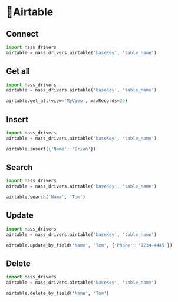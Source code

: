 # 💨Airtable

## Connect

```python
import nass_drivers
airtable = nass_drivers.airtable('baseKey', 'table_name')
```

## Get all

```python
import nass_drivers
airtable = nass_drivers.airtable('baseKey', 'table_name')

airtable.get_all(view='MyView', maxRecords=20)
```

## Insert

```python
import nass_drivers
airtable = nass_drivers.airtable('baseKey', 'table_name')

airtable.insert({'Name': 'Brian'})
```

## Search

```python
import nass_drivers
airtable = nass_drivers.airtable('baseKey', 'table_name')

airtable.search('Name', 'Tom')
```

## Update

```python
import nass_drivers
airtable = nass_drivers.airtable('baseKey', 'table_name')

airtable.update_by_field('Name', 'Tom', {'Phone': '1234-4445'})
```

## Delete

```python
import nass_drivers
airtable = nass_drivers.airtable('baseKey', 'table_name')

airtable.delete_by_field('Name', 'Tom')
```

